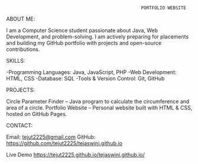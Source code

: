                                                        PORTFOLIO WEBSITE

                                                                       
ABOUT ME:

I am a Computer Science student passionate about Java, Web Development, and problem-solving. I am actively preparing for placements and building my GitHub portfolio with projects and open-source contributions.


SKILLS:

-Programming Languages: Java, JavaScript, PHP
-Web Development: HTML, CSS
-Database: SQL
-Tools & Version Control: Git, GitHub
 


PROJECTS:

Circle Parameter Finder – Java program to calculate the circumference and area of a circle.
Portfolio Website – Personal website built with HTML & CSS, hosted on GitHub Pages.


CONTACT:

Email: tejut2225@gmail.com
GitHub: https://github.com/tejut2225/tejaswini.github.io

Live Demo
 https://tejut2225.github.io/tejaswini.github.io/



